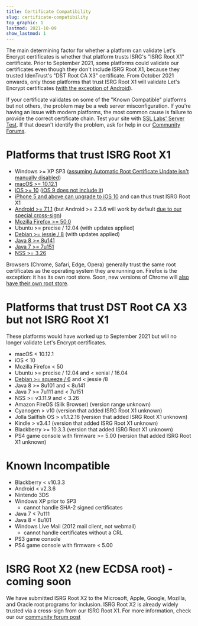 ```yaml
---
title: Certificate Compatibility
slug: certificate-compatibility
top_graphic: 1
lastmod: 2021-10-09
show_lastmod: 1
---
```



The main determining factor for whether a platform can validate Let's Encrypt certificates is whether that platform trusts ISRG's "ISRG Root X1" certificate. Prior to September 2021, some platforms could validate our certificates even though they don't include ISRG Root X1, because they trusted IdenTrust's "DST Root CA X3" certificate. From October 2021 onwards, only those platforms that trust ISRG Root X1 will validate Let's Encrypt certificates ([with the exception of Android][android-compat]).

[android-compat]: /2020/12/21/extending-android-compatibility.html

If your certificate validates on some of the "Known Compatible" platforms but not others, the problem may be a web server misconfiguration. If you're having an issue with modern platforms, the most common cause is failure to provide the correct certificate chain. Test your site with [SSL Labs' Server Test](https://www.ssllabs.com/ssltest/). If that doesn't identify the problem, ask for help in our [Community Forums](https://community.letsencrypt.org/).

# Platforms that trust ISRG Root X1

* Windows >= XP SP3 ([assuming Automatic Root Certificate Update isn't manually disabled](https://docs.microsoft.com/en-us/previous-versions/windows/it-pro/windows-server-2008-R2-and-2008/))
* [macOS >= 10.12.1](https://twitter.com/letsencrypt/status/790960929504497665?lang=en)
* [iOS >= 10](https://support.apple.com/en-us/HT207177) ([iOS 9 does not include it](https://support.apple.com/en-us/HT205205))
* [iPhone 5 and above can upgrade to iOS 10](https://en.wikipedia.org/wiki/IPhone_5) and can thus trust ISRG Root X1
* [Android >= 7.1.1](https://android.googlesource.com/platform/system/ca-certificates/+/android-7.1.1_r15) (but Android >= 2.3.6 will work by default [due to our special cross-sign](https://letsencrypt.org/2020/12/21/extending-android-compatibility.html))
* [Mozilla Firefox >= 50.0](https://bugzilla.mozilla.org/show_bug.cgi?id=1204656)
* Ubuntu >= precise / 12.04 (with updates applied)
* [Debian >= jessie / 8](https://packages.debian.org/jessie/all/ca-certificates/filelist) (with updates applied)
* [Java 8 >= 8u141](https://www.oracle.com/java/technologies/javase/8u141-relnotes.html)
* [Java 7 >= 7u151](https://www.oracle.com/java/technologies/javase/7u151-relnotes.html)
* [NSS >= 3.26](https://developer.mozilla.org/en-US/docs/Mozilla/Projects/NSS/NSS_3.26_release_notes)

Browsers (Chrome, Safari, Edge, Opera) generally trust the same root certificates as the operating system they are running on. Firefox is the exception: it has its own root store. Soon, new versions of Chrome will [also have their own root store][chrome-root-store].

[chrome-root-store]: https://www.chromium.org/Home/chromium-security/root-ca-policy

# Platforms that trust DST Root CA X3 but not ISRG Root X1

These platforms would have worked up to September 2021 but will no longer
validate Let's Encrypt certificates.

* macOS < 10.12.1
* iOS < 10
* Mozilla Firefox < 50
* Ubuntu >= precise / 12.04 and < xenial / 16.04
* [Debian >= squeeze / 6](https://twitter.com/TokenScandi/status/600806080684359680) and < jessie /8
* Java 8 >= 8u101 and < 8u141
* Java 7 >= 7u111 and < 7u151
* NSS >= v3.11.9 and < 3.26
* Amazon FireOS (Silk Browser) (version range unknown)
* Cyanogen > v10 (version that added ISRG Root X1 unknown)
* Jolla Sailfish OS > v1.1.2.16 (version that added ISRG Root X1 unknown)
* Kindle > v3.4.1 (version that added ISRG Root X1 unknown)
* Blackberry >= 10.3.3 (version that added ISRG Root X1 unknown)
* PS4 game console with firmware >= 5.00 (version that added ISRG Root X1 unknown)

# Known Incompatible

* Blackberry < v10.3.3
* Android < v2.3.6
* Nintendo 3DS
* Windows XP prior to SP3
  * cannot handle SHA-2 signed certificates
* Java 7 < 7u111
* Java 8 < 8u101
* Windows Live Mail (2012 mail client, not webmail)
  * cannot handle certificates without a CRL
* PS3 game console
* PS4 game console with firmware < 5.00

# ISRG Root X2 (new ECDSA root) - coming soon

We have submitted ISRG Root X2 to the Microsoft, Apple, Google, Mozilla, and Oracle root programs for inclusion. ISRG Root X2 is already widely trusted via a cross-sign from our ISRG Root X1. For more information, check our our [community forum post](https://community.letsencrypt.org/t/isrg-root-x2-submitted-to-root-programs/149385)
